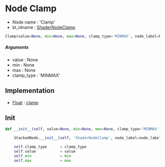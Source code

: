 # Node Clamp

- Node name : 'Clamp'
- bl_idname : [ShaderNodeClamp](https://docs.blender.org/api/current/bpy.types.{bl_idname}.html)


``` python
Clamp(value=None, min=None, max=None, clamp_type='MINMAX', node_label=None, node_color=None)
```
##### Arguments

- value : None
- min : None
- max : None
- clamp_type : 'MINMAX'

## Implementation

- [Float](/docs/Shader/Float.md) : [clamp](/docs/Shader/Float.md#clamp)

## Init

``` python
def __init__(self, value=None, min=None, max=None, clamp_type='MINMAX', node_label=None, node_color=None):

    StackedNode.__init__(self, 'ShaderNodeClamp', node_label=node_label, node_color=node_color)

    self.clamp_type      = clamp_type
    self.value           = value
    self.min             = min
    self.max             = max
```
